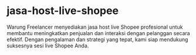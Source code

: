 # jasa-host-live-shopee
Warung Freelancer menyediakan jasa host live Shopee profesional untuk membantu meningkatkan penjualan dan interaksi dengan pelanggan secara efektif. Dengan pengalaman dan strategi yang tepat, kami siap mendukung suksesnya sesi live Shopee Anda.
